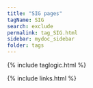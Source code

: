 ```yaml
---
title: "SIG pages"
tagName: SIG
search: exclude
permalink: tag_SIG.html
sidebar: mydoc_sidebar
folder: tags
---
```

{% include taglogic.html %}

{% include links.html %}
